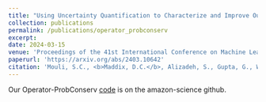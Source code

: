 ```yaml
---
title: "Using Uncertainty Quantification to Characterize and Improve Out-of-Domain Learning for PDEs"
collection: publications
permalink: /publications/operator_probconserv
excerpt:
date: 2024-03-15
venue: 'Proceedings of the 41st International Conference on Machine Learning (ICML)'
paperurl: 'https://arxiv.org/abs/2403.10642'
citation: 'Mouli, S.C., <b>Maddix, D.C.</b>, Alizadeh, S., Gupta, G., Wang, Y., Stuart, A., Mahoney, M.W. (2024). &quot;Using Uncertainty Quantification to Characterize and Improve Out-of-Domain Learning for PDEs.&quot; <i>Proceedings of the 41st International Conference on Machine Learning (ICML), PMLR. 235</i>, Accepted.'
---
```


Our Operator-ProbConserv [code](https://github.com/amazon-science/operator-probconserv) is on the amazon-science github.
